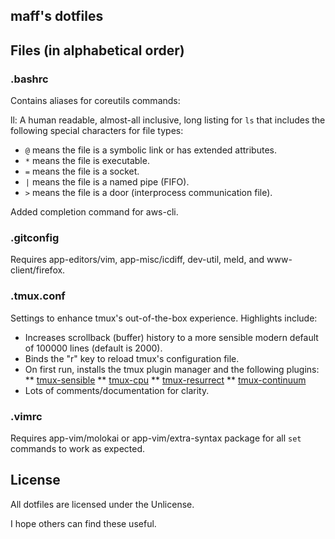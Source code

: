 maff's dotfiles
---

## Files (in alphabetical order)


### .bashrc

Contains aliases for coreutils commands:

ll: A human readable, almost-all inclusive, long listing for `ls` that includes the following special characters for file types:

* `@` means the file is a symbolic link or has extended attributes.
* `*` means the file is executable.
* `=` means the file is a socket.
* `|` means the file is a named pipe (FIFO).
* `>` means the file is a door (interprocess communication file).

Added completion command for aws-cli.

### .gitconfig

Requires app-editors/vim, app-misc/icdiff, dev-util, meld, and www-client/firefox.

### .tmux.conf

Settings to enhance tmux's out-of-the-box experience. Highlights include:

* Increases scrollback (buffer) history to a more sensible modern default of 100000 lines (default is 2000).
* Binds the "r" key to reload tmux's configuration file.
* On first run, installs the tmux plugin manager and the following plugins:
** [tmux-sensible](https://github.com/tmux-plugins/tmux-sensible)
** [tmux-cpu](https://github.com/tmux-plugins/tmux-cpu)
** [tmux-resurrect](https://github.com/tmux-plugins/tmux-resurrect)
** [tmux-continuum](https://github.com/tmux-plugins/tmux-cpu)
* Lots of comments/documentation for clarity.

### .vimrc

Requires app-vim/molokai or app-vim/extra-syntax package for all `set` commands to work as expected.

## License

All dotfiles are licensed under the Unlicense.

I hope others can find these useful.
